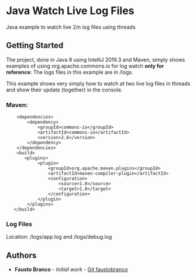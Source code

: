 # Java Watch Live Log Files

  
Java example to watch live 2/n log files using threads

  ## Getting Started
  
The project, done in Java 8 using IntelliJ 2019.3 and Maven, simply shows examples of using org.apache.commons.io for log watch  **only for reference**:
The logs files in this example are in /logs.

This example shows very simply how to watch at two live log files in threads and show their update (together) in the console.

### Maven:

        <dependencies>  
            <dependency> 
                <groupId>commons-io</groupId>  
                <artifactId>commons-io</artifactId>  
                <version>2.6</version>  
            </dependency> 
        </dependencies>
        <build>  
           <plugins> 
                <plugin> 
                    <groupId>org.apache.maven.plugins</groupId>  
                    <artifactId>maven-compiler-plugin</artifactId>  
                    <configuration> 
                        <source>1.8</source>  
                        <target>1.8</target>  
                    </configuration> 
                </plugin> 
            </plugins>
       </build>


### Log Files

Location: /logs/app.log and /logs/debug.log

## Authors

-   **Fausto Branco** - _Initial work_ - [Git faustobranco](https://github.com/faustobranco)
